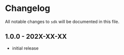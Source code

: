 # Changelog

All notable changes to `sdk` will be documented in this file.

## 1.0.0 - 202X-XX-XX

- initial release
